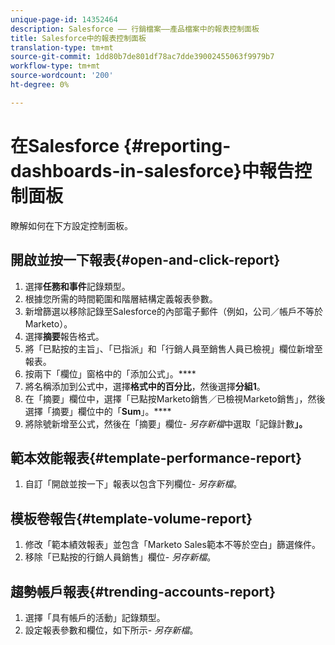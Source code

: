 ```yaml
---
unique-page-id: 14352464
description: Salesforce —— 行銷檔案——產品檔案中的報表控制面板
title: Salesforce中的報表控制面板
translation-type: tm+mt
source-git-commit: 1dd80b7de801df78ac7dde39002455063f9979b7
workflow-type: tm+mt
source-wordcount: '200'
ht-degree: 0%

---
```



# 在Salesforce {#reporting-dashboards-in-salesforce}中報告控制面板

瞭解如何在下方設定控制面板。

## 開啟並按一下報表{#open-and-click-report}

1. 選擇&#x200B;**任務和事件**&#x200B;記錄類型。
1. 根據您所需的時間範圍和階層結構定義報表參數。
1. 新增篩選以移除記錄至Salesforce的內部電子郵件（例如，公司／帳戶不等於Marketo）。
1. 選擇&#x200B;**摘要**&#x200B;報告格式。
1. 將「已點按的主旨」、「已指派」和「行銷人員至銷售人員已檢視」欄位新增至報表。
1. 按兩下「欄位」窗格中的「添加公式」。****
1. 將名稱添加到公式中，選擇&#x200B;**格式中的百分比**，然後選擇&#x200B;**分組1**。
1. 在「摘要」欄位中，選擇「已點按Marketo銷售／已檢視Marketo銷售」，然後選擇「摘要」欄位中的「**Sum**」。****
1. 將除號新增至公式，然後在「摘要」欄位- _另存新檔_&#x200B;中選取「記錄計數&#x200B;**」。**

## 範本效能報表{#template-performance-report}

1. 自訂「開啟並按一下」報表以包含下列欄位- _另存新檔_。

## 模板卷報告{#template-volume-report}

1. 修改「範本績效報表」並包含「Marketo Sales範本不等於空白」篩選條件。
1. 移除「已點按的行銷人員銷售」欄位- _另存新檔_。

## 趨勢帳戶報表{#trending-accounts-report}

1. 選擇「具有帳戶的活動」記錄類型。
1. 設定報表參數和欄位，如下所示- _另存新檔_。
